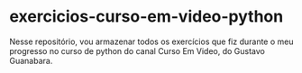 # exercicios-curso-em-video-python
Nesse repositório, vou armazenar todos os exercícios que fiz durante o meu progresso no curso de python do canal Curso Em Video, do Gustavo Guanabara.
